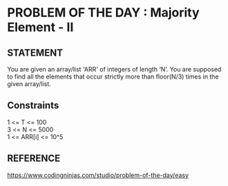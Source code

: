 # PROBLEM OF THE DAY : Majority Element - II

## STATEMENT 
You are given an array/list 'ARR' of integers of length ‘N’. You are supposed to find all the elements that occur strictly more than floor(N/3) times in the given array/list.
<br>

## Constraints

1 <= T <= 100<br>
3 <= N <= 5000<br>
1 <= ARR[i] <= 10^5

## REFERENCE 

https://www.codingninjas.com/studio/problem-of-the-day/easy